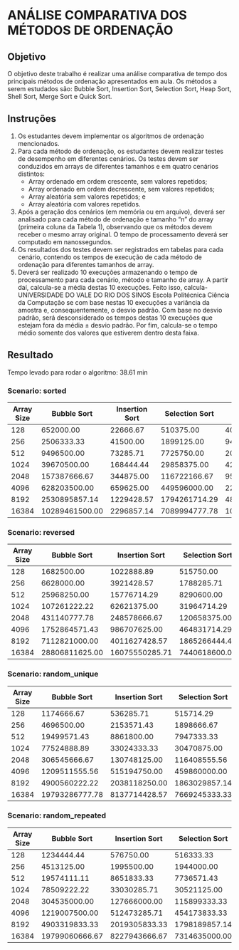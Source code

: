 # ANÁLISE COMPARATIVA DOS MÉTODOS DE ORDENAÇÃO

## Objetivo
O objetivo deste trabalho é realizar uma análise comparativa de tempo dos principais métodos
de ordenação apresentados em aula. Os métodos a serem estudados são: Bubble Sort, Insertion Sort,
Selection Sort, Heap Sort, Shell Sort, Merge Sort e Quick Sort.

## Instruções
1. Os estudantes devem implementar os algoritmos de ordenação mencionados.
2. Para cada método de ordenação, os estudantes devem realizar testes de desempenho em
diferentes cenários. Os testes devem ser conduzidos em arrays de diferentes tamanhos e em quatro
cenários distintos:
    - Array ordenado em ordem crescente, sem valores repetidos;
    - Array ordenado em ordem decrescente, sem valores repetidos;
    - Array aleatória sem valores repetidos; e
    - Array aleatória com valores repetidos.
3. Após a geração dos cenários (em memória ou em arquivo), deverá ser analisado para cada método
de ordenação e tamanho “n” do array (primeira coluna da Tabela 1), observando que os métodos
devem receber o mesmo array original. O tempo de processamento deverá ser computado em
nanossegundos.
4. Os resultados dos testes devem ser registrados em tabelas para cada cenário, contendo os tempos
de execução de cada método de ordenação para diferentes tamanhos de array.
5. Deverá ser realizado 10 execuções armazenando o tempo de processamento para cada cenário,
método e tamanho de array. A partir daí, calcula-se a média destas 10 execuções. Feito isso, calcula-
UNIVERSIDADE DO VALE DO RIO DOS SINOS
Escola Politécnica
Ciência da Computação
se com base nestas 10 execuções a variância da amostra e, consequentemente, o desvio padrão.
Com base no desvio padrão, será desconsiderado os tempos destas 10 execuções que estejam fora
da média ± desvio padrão. Por fim, calcula-se o tempo médio somente dos valores que estiverem
dentro desta faixa.

## Resultado
Tempo levado para rodar o algoritmo: 38.61 min

### Scenario: sorted
| Array Size | Bubble Sort | Insertion Sort | Selection Sort | Heap Sort | Shell Sort | Merge Sort | Quick Sort |
| --- | --- | --- | --- | --- | --- | --- | --- |
| 128 | 652000.00 | 22666.67 | 510375.00 | 407875.00 | 99625.00 | 248428.57 | 1305142.86 |
| 256 | 2506333.33 | 41500.00 | 1899125.00 | 941875.00 | 225625.00 | 522111.11 | 4781444.44 |
| 512 | 9496500.00 | 73285.71 | 7725750.00 | 2023857.14 | 508111.11 | 986571.43 | 17503714.29 |
| 1024 | 39670500.00 | 168444.44 | 29858375.00 | 4241500.00 | 1202888.89 | 2260000.00 | 69724000.00 |
| 2048 | 157387666.67 | 344875.00 | 116722166.67 | 9549111.11 | 2632000.00 | 4939714.29 | 275583142.86 |
| 4096 | 628203500.00 | 659625.00 | 449596000.00 | 22133571.43 | 5661833.33 | 10430200.00 | 1082753714.29 |
| 8192 | 2530895857.14 | 1229428.57 | 1794261714.29 | 48605000.00 | 13427166.67 | 21819857.14 | 4405806000.00 |
| 16384 | 10289461500.00 | 2296857.14 | 7089994777.78 | 101457857.14 | 26867428.57 | 46270500.00 | 17877097222.22 |

### Scenario: reversed
| Array Size | Bubble Sort | Insertion Sort | Selection Sort | Heap Sort | Shell Sort | Merge Sort | Quick Sort |
| --- | --- | --- | --- | --- | --- | --- | --- |
| 128 | 1682500.00 | 1022888.89 | 515750.00 | 342428.57 | 167428.57 | 239500.00 | 833625.00 |
| 256 | 6628000.00 | 3921428.57 | 1788285.71 | 763428.57 | 367500.00 | 502555.56 | 3110888.89 |
| 512 | 25968250.00 | 15776714.29 | 8290600.00 | 1692555.56 | 915285.71 | 1029750.00 | 12225444.44 |
| 1024 | 107261222.22 | 62621375.00 | 31964714.29 | 3569625.00 | 1900375.00 | 2042571.43 | 49170833.33 |
| 2048 | 431140777.78 | 248578666.67 | 120658375.00 | 9073000.00 | 4393000.00 | 5130500.00 | 188629285.71 |
| 4096 | 1752864571.43 | 986707625.00 | 464831714.29 | 20007833.33 | 10074750.00 | 10898166.67 | 723077714.29 |
| 8192 | 7112821000.00 | 4011627428.57 | 1865266444.44 | 43008285.71 | 23392285.71 | 21769375.00 | 2872720571.43 |
| 16384 | 28806811625.00 | 16075550285.71 | 7440618600.00 | 88883444.44 | 46131142.86 | 45028750.00 | 11539782571.43 |

### Scenario: random_unique
| Array Size | Bubble Sort | Insertion Sort | Selection Sort | Heap Sort | Shell Sort | Merge Sort | Quick Sort |
| --- | --- | --- | --- | --- | --- | --- | --- |
| 128 | 1174666.67 | 536285.71 | 515714.29 | 391000.00 | 211333.33 | 275833.33 | 162400.00 |
| 256 | 4696500.00 | 2153571.43 | 1898666.67 | 877500.00 | 581250.00 | 577333.33 | 364375.00 |
| 512 | 19499571.43 | 8861800.00 | 7947333.33 | 1842857.14 | 1551428.57 | 1257375.00 | 801222.22 |
| 1024 | 77524888.89 | 33024333.33 | 30470875.00 | 3879000.00 | 4540333.33 | 2681166.67 | 1828875.00 |
| 2048 | 306545666.67 | 130748125.00 | 116408555.56 | 9442555.56 | 12019500.00 | 5862428.57 | 3505666.67 |
| 4096 | 1209511555.56 | 515194750.00 | 459860000.00 | 22056857.14 | 29789800.00 | 12724750.00 | 8153142.86 |
| 8192 | 4900560222.22 | 2038118250.00 | 1863029857.14 | 45306250.00 | 77362222.22 | 25741285.71 | 17763333.33 |
| 16384 | 19793286777.78 | 8137714428.57 | 7669245333.33 | 95769666.67 | 169911400.00 | 53401400.00 | 36016750.00 |

### Scenario: random_repeated
| Array Size | Bubble Sort | Insertion Sort | Selection Sort | Heap Sort | Shell Sort | Merge Sort | Quick Sort |
| --- | --- | --- | --- | --- | --- | --- | --- |
| 128 | 1234444.44 | 576750.00 | 516333.33 | 383666.67 | 232125.00 | 276333.33 | 176888.89 |
| 256 | 4513125.00 | 1995500.00 | 1944000.00 | 891500.00 | 521142.86 | 597777.78 | 388111.11 |
| 512 | 19574111.11 | 8651833.33 | 7736571.43 | 1957833.33 | 1633000.00 | 1277142.86 | 814000.00 |
| 1024 | 78509222.22 | 33030285.71 | 30521125.00 | 4289375.00 | 3416333.33 | 2439714.29 | 1640600.00 |
| 2048 | 304535000.00 | 127666000.00 | 115899333.33 | 10065833.33 | 13992428.57 | 5676200.00 | 3950000.00 |
| 4096 | 1219007500.00 | 512473285.71 | 454173833.33 | 21480666.67 | 28282375.00 | 12868000.00 | 8262857.14 |
| 8192 | 4903319833.33 | 2019305833.33 | 1798189857.14 | 46645000.00 | 87383000.00 | 25585500.00 | 16334666.67 |
| 16384 | 19799060666.67 | 8227943666.67 | 7314635000.00 | 94459888.89 | 180534000.00 | 52551000.00 | 36023285.71 |